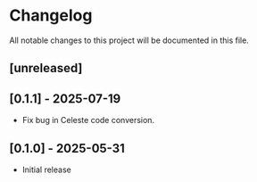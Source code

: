 # Changelog

All notable changes to this project will be documented in this file.

## [unreleased]

## [0.1.1] - 2025-07-19

- Fix bug in Celeste code conversion.

## [0.1.0] - 2025-05-31

- Initial release

